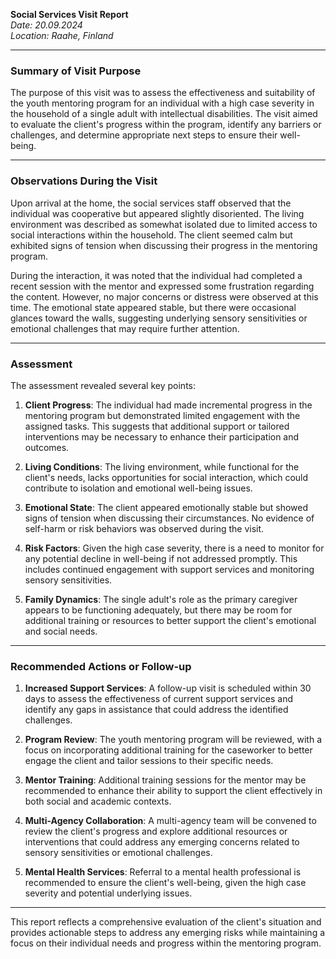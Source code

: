 

**Social Services Visit Report**  
*Date: 20.09.2024*  
*Location: Raahe, Finland*  

---

### Summary of Visit Purpose  
The purpose of this visit was to assess the effectiveness and suitability of the youth mentoring program for an individual with a high case severity in the household of a single adult with intellectual disabilities. The visit aimed to evaluate the client's progress within the program, identify any barriers or challenges, and determine appropriate next steps to ensure their well-being.

---

### Observations During the Visit  
Upon arrival at the home, the social services staff observed that the individual was cooperative but appeared slightly disoriented. The living environment was described as somewhat isolated due to limited access to social interactions within the household. The client seemed calm but exhibited signs of tension when discussing their progress in the mentoring program.

During the interaction, it was noted that the individual had completed a recent session with the mentor and expressed some frustration regarding the content. However, no major concerns or distress were observed at this time. The emotional state appeared stable, but there were occasional glances toward the walls, suggesting underlying sensory sensitivities or emotional challenges that may require further attention.

---

### Assessment  
The assessment revealed several key points:  
1. **Client Progress**: The individual had made incremental progress in the mentoring program but demonstrated limited engagement with the assigned tasks. This suggests that additional support or tailored interventions may be necessary to enhance their participation and outcomes.  

2. **Living Conditions**: The living environment, while functional for the client's needs, lacks opportunities for social interaction, which could contribute to isolation and emotional well-being issues.  

3. **Emotional State**: The client appeared emotionally stable but showed signs of tension when discussing their circumstances. No evidence of self-harm or risk behaviors was observed during the visit.  

4. **Risk Factors**: Given the high case severity, there is a need to monitor for any potential decline in well-being if not addressed promptly. This includes continued engagement with support services and monitoring sensory sensitivities.  

5. **Family Dynamics**: The single adult's role as the primary caregiver appears to be functioning adequately, but there may be room for additional training or resources to better support the client's emotional and social needs.

---

### Recommended Actions or Follow-up  
1. **Increased Support Services**: A follow-up visit is scheduled within 30 days to assess the effectiveness of current support services and identify any gaps in assistance that could address the identified challenges.  

2. **Program Review**: The youth mentoring program will be reviewed, with a focus on incorporating additional training for the caseworker to better engage the client and tailor sessions to their specific needs.  

3. **Mentor Training**: Additional training sessions for the mentor may be recommended to enhance their ability to support the client effectively in both social and academic contexts.  

4. **Multi-Agency Collaboration**: A multi-agency team will be convened to review the client's progress and explore additional resources or interventions that could address any emerging concerns related to sensory sensitivities or emotional challenges.  

5. **Mental Health Services**: Referral to a mental health professional is recommended to ensure the client's well-being, given the high case severity and potential underlying issues.  

---

This report reflects a comprehensive evaluation of the client's situation and provides actionable steps to address any emerging risks while maintaining a focus on their individual needs and progress within the mentoring program.